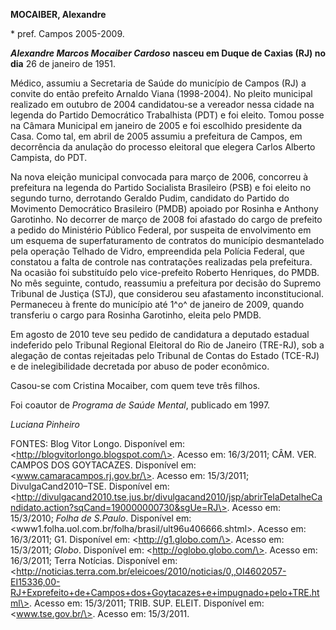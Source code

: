 **MOCAIBER, Alexandre**

\* pref. Campos 2005-2009.

***Alexandre Marcos Mocaiber Cardoso*** **nasceu em Duque de Caxias (RJ)
no dia** 26 de janeiro de 1951.

Médico, assumiu a Secretaria de Saúde do município de Campos (RJ) a
convite do então prefeito Arnaldo Viana (1998-2004). No pleito municipal
realizado em outubro de 2004 candidatou-se a vereador nessa cidade na
legenda do Partido Democrático Trabalhista (PDT) e foi eleito. Tomou
posse na Câmara Municipal em janeiro de 2005 e foi escolhido presidente
da Casa. Como tal, em abril de 2005 assumiu a prefeitura de Campos, em
decorrência da anulação do processo eleitoral que elegera Carlos Alberto
Campista, do PDT.

Na nova eleição municipal convocada para março de 2006, concorreu à
prefeitura na legenda do Partido Socialista Brasileiro (PSB) e foi
eleito no segundo turno, derrotando Geraldo Pudim, candidato do Partido
do Movimento Democrático Brasileiro (PMDB) apoiado por Rosinha e Anthony
Garotinho. No decorrer de março de 2008 foi afastado do cargo de
prefeito a pedido do Ministério Público Federal, por suspeita de
envolvimento em um esquema de superfaturamento de contratos do município
desmantelado pela operação Telhado de Vidro, empreendida pela Polícia
Federal, que constatou a falta de controle nas contratações realizadas
pela prefeitura. Na ocasião foi substituído pelo vice-prefeito Roberto
Henriques, do PMDB. No mês seguinte, contudo, reassumiu a prefeitura por
decisão do Supremo Tribunal de Justiça (STJ), que considerou seu
afastamento inconstitucional. Permaneceu à frente do município até 1^o^
de janeiro de 2009, quando transferiu o cargo para Rosinha Garotinho,
eleita pelo PMDB.

Em agosto de 2010 teve seu pedido de candidatura a deputado estadual
indeferido pelo Tribunal Regional Eleitoral do Rio de Janeiro (TRE-RJ),
sob a alegação de contas rejeitadas pelo Tribunal de Contas do Estado
(TCE-RJ) e de inelegibilidade decretada por abuso de poder econômico.

Casou-se com Cristina Mocaiber, com quem teve três filhos.

Foi coautor de *Programa de Saúde Mental*, publicado em 1997.

*Luciana Pinheiro*

FONTES: Blog Vitor Longo. Disponível em:
\<http://blogvitorlongo.blogspot.com/\>. Acesso em: 16/3/2011; CÂM. VER.
CAMPOS DOS GOYTACAZES. Disponível em: \<www.camaracampos.rj.gov.br/\>.
Acesso em: 15/3/2011; DivulgaCand2010–TSE. Disponível em:
\<http://divulgacand2010.tse.jus.br/divulgacand2010/jsp/abrirTelaDetalheCandidato.action?sqCand=190000000730&sgUe=RJ\>.
Acesso em: 15/3/2010; *Folha de S.Paulo*. Disponível em:
\<www1.folha.uol.com.br/folha/brasil/ult96u406666.shtml\>. Acesso em:
16/3/2011; G1. Disponível em: \<http://g1.globo.com/\>. Acesso em:
15/3/2011; *Globo*. Disponível em: \<http://oglobo.globo.com/\>. Acesso
em: 16/3/2011; Terra Notícias. Disponível em:
\<http://noticias.terra.com.br/eleicoes/2010/noticias/0,,OI4602057-EI15336,00-RJ+Exprefeito+de+Campos+dos+Goytacazes+e+impugnado+pelo+TRE.html\>.
Acesso em: 15/3/2011; TRIB. SUP. ELEIT. Disponível em:
\<www.tse.gov.br/\>. Acesso em: 15/3/2011.
